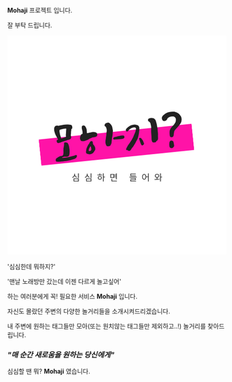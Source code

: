**Mohaji** 프로젝트 입니다.

잘 부탁 드립니다.

![img](https://github.com/codestates/Mohaji-client/blob/master/IMG/%EB%AA%A8%ED%95%98%EC%A7%80.png)

'심심한데 뭐하지?'

'맨날 노래방만 갔는데 이젠 다르게 놀고싶어'

하는 여러분에게 꼭! 필요한 서비스 **Mohaji** 입니다.

자신도 몰랐던 주변의 다양한 놀거리들을 소개시켜드리겠습니다.

내 주변에 원하는 태그들만 모아(또는 원치않는 태그들만 제외하고..!) 놀거리를 찾아드립니다.

### *"매 순간 새로움을 원하는 당신에게"*

심심할 땐 뭐? **Mohaji** 였습니다. 

